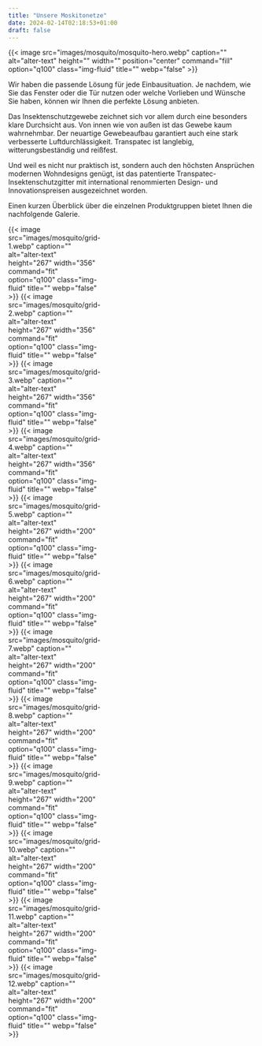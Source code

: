 ```yaml
---
title: "Unsere Moskitonetze"
date: 2024-02-14T02:18:53+01:00
draft: false
---
```

{{< image src="images/mosquito/mosquito-hero.webp" caption="" alt="alter-text" height="" width="" position="center" command="fill" option="q100" class="img-fluid" title=""  webp="false" >}}

Wir haben die passende Lösung für jede Einbausituation. 
Je nachdem, wie Sie das Fenster oder die Tür nutzen oder welche Vorlieben und Wünsche Sie haben, können wir Ihnen die perfekte Lösung anbieten.

Das Insektenschutzgewebe zeichnet sich vor allem durch eine besonders klare Durchsicht aus. Von innen wie von außen ist das Gewebe kaum wahrnehmbar. Der neuartige Gewebeaufbau garantiert auch eine stark verbesserte Luftdurchlässigkeit. Transpatec ist langlebig, witterungsbeständig und reißfest.

Und weil es nicht nur praktisch ist, sondern auch den höchsten Ansprüchen modernen Wohndesigns genügt, ist das patentierte Transpatec-Insektenschutzgitter mit international renommierten
Design- und Innovationspreisen ausgezeichnet worden.

Einen kurzen Überblick über die einzelnen Produktgruppen bietet Ihnen die nachfolgende Galerie.

<!-- 267x356 267x200 -->
<div style="display: grid; grid-template-columns: repeat(4, 1fr);">
    {{< image src="images/mosquito/grid-1.webp" caption="" alt="alter-text" height="267" width="356" command="fit" option="q100" class="img-fluid" title=""  webp="false" >}}
    {{< image src="images/mosquito/grid-2.webp" caption="" alt="alter-text" height="267" width="356" command="fit" option="q100" class="img-fluid" title=""  webp="false" >}}
    {{< image src="images/mosquito/grid-3.webp" caption="" alt="alter-text" height="267" width="356" command="fit" option="q100" class="img-fluid" title=""  webp="false" >}}
    {{< image src="images/mosquito/grid-4.webp" caption="" alt="alter-text" height="267" width="356" command="fit" option="q100" class="img-fluid" title=""  webp="false" >}}
    {{< image src="images/mosquito/grid-5.webp" caption="" alt="alter-text" height="267" width="200" command="fit" option="q100" class="img-fluid" title=""  webp="false" >}}
    {{< image src="images/mosquito/grid-6.webp" caption="" alt="alter-text" height="267" width="200" command="fit" option="q100" class="img-fluid" title=""  webp="false" >}}
    {{< image src="images/mosquito/grid-7.webp" caption="" alt="alter-text" height="267" width="200" command="fit" option="q100" class="img-fluid" title=""  webp="false" >}}
    {{< image src="images/mosquito/grid-8.webp" caption="" alt="alter-text" height="267" width="200" command="fit" option="q100" class="img-fluid" title=""  webp="false" >}}
    {{< image src="images/mosquito/grid-9.webp" caption="" alt="alter-text" height="267" width="200" command="fit" option="q100" class="img-fluid" title=""  webp="false" >}}
    {{< image src="images/mosquito/grid-10.webp" caption="" alt="alter-text" height="267" width="200" command="fit" option="q100" class="img-fluid" title=""  webp="false" >}}
    {{< image src="images/mosquito/grid-11.webp" caption="" alt="alter-text" height="267" width="200" command="fit" option="q100" class="img-fluid" title=""  webp="false" >}}
    {{< image src="images/mosquito/grid-12.webp" caption="" alt="alter-text" height="267" width="200" command="fit" option="q100" class="img-fluid" title=""  webp="false" >}}
</div>

